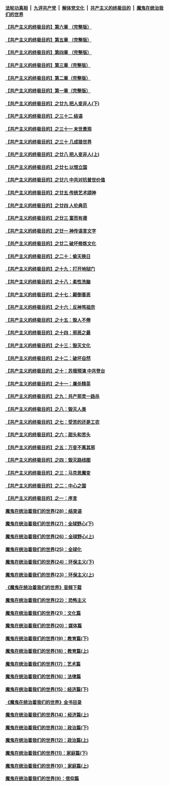 ####  [法轮功真相](../../../../basic/blob/master/README.md?t=07191831) &nbsp;|&nbsp; [九评共产党](../../../../9ping.md/blob/master/README.md?t=07191831) &nbsp;|&nbsp; [解体党文化](../../../../jtdwh.md/blob/master/README.md?t=07191831)  &nbsp;|&nbsp; [共产主义的终极目的](../../../../gczydzjmd.md/blob/master/README.md?t=07191831) &nbsp;|&nbsp; [魔鬼在统治我们的世界](../../../../mgztzwmdsj.md/blob/master/README.md?t=07191831) 

#### [【共产主义的终极目的】第六章 （完整版）](../pages/nsc422/n11428913.md?t=07191831) 

#### [【共产主义的终极目的】第五章 （完整版）](../pages/nsc422/n11428912.md?t=07191831) 

#### [【共产主义的终极目的】第四章 （完整版）](../pages/nsc422/n11428907.md?t=07191831) 

#### [【共产主义的终极目的】第三章（完整版）](../pages/nsc422/n11428848.md?t=07191831) 

#### [【共产主义的终极目的】第二章（完整版）](../pages/nsc422/n11428831.md?t=07191831) 

#### [【共产主义的终极目的】第一章（完整版）](../pages/nsc422/n11417651.md?t=07191831) 

#### [【共产主义的终极目的】之廿九 把人变非人(下)](../pages/nsc422/n11344140.md?t=07191831) 

#### [【共产主义的终极目的】之三十二 结语](../pages/nsc422/n11360535.md?t=07191831) 

#### [【共产主义的终极目的】之三十一 末世景观](../pages/nsc422/n11351129.md?t=07191831) 

#### [【共产主义的终极目的】之三十 几成狼世界](../pages/nsc422/n11348280.md?t=07191831) 

#### [【共产主义的终极目的】之廿八 把人变非人(上)](../pages/nsc422/n11340492.md?t=07191831) 

#### [【共产主义的终极目的】之廿七 以恨立国](../pages/nsc422/n11336944.md?t=07191831) 

#### [【共产主义的终极目的】之廿六 中共对抗普世价值](../pages/nsc422/n11324785.md?t=07191831) 

#### [【共产主义的终极目的】之廿五 传统艺术颂神](../pages/nsc422/n11296396.md?t=07191831) 

#### [【共产主义的终极目的】之廿四 人伦典范](../pages/nsc422/n11296397.md?t=07191831) 

#### [【共产主义的终极目的】之廿三 富而有德](../pages/nsc422/n11283598.md?t=07191831) 

#### [【共产主义的终极目的】之廿一 神传语言文字](../pages/nsc422/n11263265.md?t=07191831) 

#### [【共产主义的终极目的】之廿二 破坏修炼文化](../pages/nsc422/n11245728.md?t=07191831) 

#### [【共产主义的终极目的】之二十：偷天换日](../pages/nsc422/n11238846.md?t=07191831) 

#### [【共产主义的终极目的】之十九：打开地狱门](../pages/nsc422/n11206376.md?t=07191831) 

#### [【共产主义的终极目的】之十八：柔性洗脑](../pages/nsc422/n11199994.md?t=07191831) 

#### [【共产主义的终极目的】之十七：颠倒善恶](../pages/nsc422/n11179782.md?t=07191831) 

#### [【共产主义的终极目的】之十六：反神骂祖宗](../pages/nsc422/n11166798.md?t=07191831) 

#### [【共产主义的终极目的】之十五：毁人不倦](../pages/nsc422/n11166792.md?t=07191831) 

#### [【共产主义的终极目的】之十四：邪恶之最](../pages/nsc422/n11150249.md?t=07191831) 

#### [【共产主义的终极目的】之十三：毁灭文化](../pages/nsc422/n11135227.md?t=07191831) 

#### [【共产主义的终极目的】之十二：破坏自然](../pages/nsc422/n11135214.md?t=07191831) 

#### [【共产主义的终极目的】之十：苏俄预演 中共登台](../pages/nsc422/n11118424.md?t=07191831) 

#### [【共产主义的终极目的】之十一：屠杀精英](../pages/nsc422/n11118442.md?t=07191831) 

#### [【共产主义的终极目的】之九：共产邪灵一路杀](../pages/nsc422/n11114139.md?t=07191831) 

#### [【共产主义的终极目的】之八：毁灭人类](../pages/nsc422/n11108503.md?t=07191831) 

#### [【共产主义的终极目的】之七：受苦的还是工农](../pages/nsc422/n11101809.md?t=07191831) 

#### [【共产主义的终极目的】之六：甜头和苦头](../pages/nsc422/n11096971.md?t=07191831) 

#### [【共产主义的终极目的】之五：万变不离其邪](../pages/nsc422/n11091285.md?t=07191831) 

#### [【共产主义的终极目的】之四：毁灭路线图](../pages/nsc422/n11086284.md?t=07191831) 

#### [【共产主义的终极目的】之三：马克思魔变](../pages/nsc422/n11061941.md?t=07191831) 

#### [【共产主义的终极目的】之二：中心之国](../pages/nsc422/n11047728.md?t=07191831) 

#### [【共产主义的终极目的】之一：序言](../pages/nsc422/n11086077.md?t=07191831) 

#### [魔鬼在统治着我们的世界(28)：结束语](../pages/nsc422/n10936246.md?t=07191831) 

#### [魔鬼在统治着我们的世界(27)：全球野心(下)](../pages/nsc422/n10928319.md?t=07191831) 

#### [魔鬼在统治着我们的世界(26)：全球野心(上)](../pages/nsc422/n10900318.md?t=07191831) 

#### [魔鬼在统治着我们的世界(25)：全球化](../pages/nsc422/n10788205.md?t=07191831) 

#### [魔鬼在统治着我们的世界(24)：环保主义(下)](../pages/nsc422/n10695307.md?t=07191831) 

#### [魔鬼在统治着我们的世界(23)：环保主义(上)](../pages/nsc422/n10688613.md?t=07191831) 

#### [《魔鬼在统治着我们的世界》音频下载](../pages/nsc422/n10635553.md?t=07191831) 

#### [魔鬼在统治着我们的世界(22)：恐怖主义](../pages/nsc422/n10614727.md?t=07191831) 

#### [魔鬼在统治着我们的世界(21)：文化篇](../pages/nsc422/n10597706.md?t=07191831) 

#### [魔鬼在统治着我们的世界(20)：媒体篇](../pages/nsc422/n10586579.md?t=07191831) 

#### [魔鬼在统治着我们的世界(19)：教育篇(下)](../pages/nsc422/n10564808.md?t=07191831) 

#### [魔鬼在统治着我们的世界(18)：教育篇(上)](../pages/nsc422/n10526970.md?t=07191831) 

#### [魔鬼在统治着我们的世界(17)：艺术篇](../pages/nsc422/n10499093.md?t=07191831) 

#### [魔鬼在统治着我们的世界(16)：法律篇](../pages/nsc422/n10485969.md?t=07191831) 

#### [魔鬼在统治着我们的世界(15)：经济篇(下)](../pages/nsc422/n10469975.md?t=07191831) 

#### [《魔鬼在统治着我们的世界》全书目录](../pages/nsc422/n10464261.md?t=07191831) 

#### [魔鬼在统治着我们的世界(14)：经济篇(上)](../pages/nsc422/n10457370.md?t=07191831) 

#### [魔鬼在统治着我们的世界(13)：政治篇(下)](../pages/nsc422/n10448270.md?t=07191831) 

#### [魔鬼在统治着我们的世界(12)：政治篇(上)](../pages/nsc422/n10444576.md?t=07191831) 

#### [魔鬼在统治着我们的世界(11)：家庭篇(下)](../pages/nsc422/n10440961.md?t=07191831) 

#### [魔鬼在统治着我们的世界(10)：家庭篇(上)](../pages/nsc422/n10435448.md?t=07191831) 

#### [魔鬼在统治着我们的世界(9)：信仰篇](../pages/nsc422/n10432159.md?t=07191831) 

